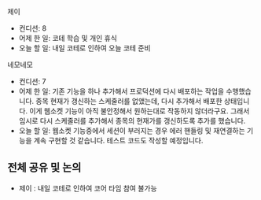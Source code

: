 
제이
- 컨디션:  8
- 어제 한 일: 코테 학습 및 개인 휴식 
- 오늘 할 일: 내일 코테로 인하여 오늘 코테 준비

네모네모
- 컨디션:  7
- 어제 한 일: 기존 기능을 하나 추가해서 프로덕션에 다시 배포하는 작업을 수행했습니다. 종목 현재가 갱신하는 스케줄러를 없앴는데, 다시 추가해서 배포한 상태입니다. 이게 웹소켓 기능이 아직 불안정해서 원하는대로 작동하지 않더라구요. 그래서 임시로 다시 스케줄러를 추가해서 종목의 현재가를 갱신하도록 추가를 했습니다.
- 오늘 할 일: 웹소켓 기능중에서 세션이 부러지는 경우 에러 핸들링 및 재연결하는 기능을 계속 구현할 것 같습니다. 테스트 코드도 작성할 예정입니다.
 
## 전체 공유 및 논의
- 제이 : 내일 코테로 인하여 코어 타임 참여 불가능